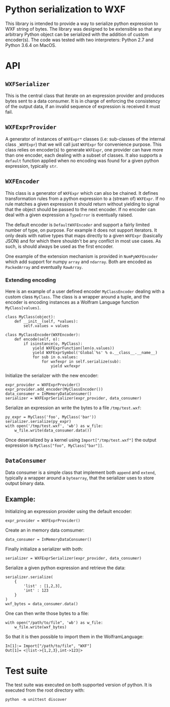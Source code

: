# Python serialization to WXF

This library is intended to provide a way to serialize python expression to WXF string of bytes. The library was designed to be extensible so that any arbitrary Python object can be serialized with the addition of custom encoder(s). The code was tested with two interpreters: Python 2.7 and Python 3.6.4 on MacOS.

# API

## `WXFSerializer`

This is the central class that iterate on an expression provider and produces bytes sent to a data consumer. It is in charge of enforcing the consistency of the output data, if an invalid sequence of expression is received it must fail.

## `WXFExprProvider`

A generator of instances of `WXFExpr*` classes (i.e: sub-classes of the internal class `_WXFExpr`) that we will call just `WXFExpr` for convenience purpose. This class relies on encoder(s) to generate `WXFExpr`, one provider can have more than one encoder, each dealing with a subset of classes. It also supports a `default` function applied when no encoding was found for a given python expression, typically `str`.

## `WXFEncoder`

This class is a generator of `WXFExpr` which can also be chained. It defines transformation rules from a python expression to a (stream of) `WXFExpr`. If no rule matches a given expression it should return without yielding to signal that the object should be passed to the next encoder. If no encoder can deal with a given expression a `TypeError` is eventually raised.

The default encoder is `DefaultWXFEncoder` and support a fairly limited number of type, on purpose. For example it does not support iterators. It only deals with native types that maps directly to a given `WXFExpr` (basically JSON) and for which there shouldn't be any conflict in most use cases. As such, is should always be used as the first encoder.

One example of the extension mechanism is provided in `NumPyWXFEncoder` which add support for numpy `array` and `ndarray`. Both are encoded as `PackedArray` and eventually `RawArray`.

### Extending encoding

Here is an example of a user defined encoder `MyClassEncoder` dealing with a custom class `MyClass`. The class is a wrapper around a tuple, and the encoder is encoding instances as a Wolfram Language function `MyClass[values]`.

```
class MyClass(object):
    def __init__(self, *values):
        self.values = values

class MyClassEncoder(WXFEncoder):
    def encode(self, o):
        if isinstance(o, MyClass):
            yield WXFExprFunction(len(o.values))
            yield WXFExprSymbol('Global`%s' % o.__class__.__name__)
            for sub in o.values:
                for wxfexpr in self.serialize(sub):
                    yield wxfexpr
```

Initialize the serializer with the new encoder:
```
expr_provider = WXFExprProvider()
expr_provider.add_encoder(MyClassEncoder())
data_consumer = InMemoryDataConsumer()
serializer = WXFExprSerializer(expr_provider, data_consumer)
```

Serialize an expression an write the bytes to a file `/tmp/test.wxf`:
```
py_expr = MyClass('foo', MyClass('bar'))
serializer.serialize(py_expr)
with open('/tmp/test.wxf', 'wb') as w_file:
    w_file.write(data_consumer.data())
```

Once deserialized by a kernel using `Import["/tmp/test.wxf"]` the output expression is `MyClass["foo", MyClass["bar"]]`.

## `DataConsumer`

Data consumer is a simple class that implement both `append` and `extend`, typically a wrapper around a `bytearray`, that the serializer uses to store output binary data.

## Example:

Initializing an expression provider using the default encoder:
```
expr_provider = WXFExprProvider()
```
Create an in memory data comsumer:
```
data_consumer = InMemoryDataConsumer()
```
Finally initialize a serializer with both:
```
serializer = WXFExprSerializer(expr_provider, data_consumer)
```
Serialize a given python expression and retrieve the data:
```
serializer.serialize(
    {
        'list' : [1,2,3],
        'int' : 123
    }
)
wxf_bytes = data_consumer.data()
```

One can then write those bytes to a file:
```
with open("/path/to/file", 'wb') as w_file:
    w_file.write(wxf_bytes)
```
So that it is then possible to import them in the WolframLanguage:
```
In[1]:= Import["/path/to/file", "WXF"]
Out[1]= <|list->{1,2,3},int->123|>
```

# Test suite

The test suite was executed on both supported version of python.
It is executed from the root directory with:
```
python -m unittest discover
```
